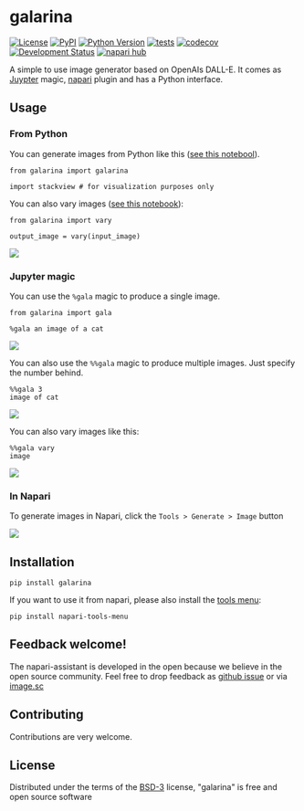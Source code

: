 # galarina
[![License](https://img.shields.io/pypi/l/galarina.svg?color=green)](https://github.com/haesleinhuepf/galarina/raw/master/LICENSE)
[![PyPI](https://img.shields.io/pypi/v/galarina.svg?color=green)](https://pypi.org/project/galarina)
[![Python Version](https://img.shields.io/pypi/pyversions/galarina.svg?color=green)](https://python.org)
[![tests](https://github.com/haesleinhuepf/galarina/workflows/tests/badge.svg)](https://github.com/haesleinhuepf/galarina/actions)
[![codecov](https://codecov.io/gh/haesleinhuepf/galarina/branch/master/graph/badge.svg)](https://codecov.io/gh/haesleinhuepf/galarina)
[![Development Status](https://img.shields.io/pypi/status/galarina.svg)](https://en.wikipedia.org/wiki/Software_release_life_cycle#Alpha)
[![napari hub](https://img.shields.io/endpoint?url=https://api.napari-hub.org/shields/galarina)](https://napari-hub.org/plugins/galarina)

A simple to use image generator based on OpenAIs DALL-E. It comes as [Juypter](https://jupyter.org/) magic, [napari](https://napari.org/) plugin and has a Python interface.

## Usage

### From Python

You can generate images from Python like this ([see this notebool](https://github.com/haesleinhuepf/galarina/blob/main/demo/demo_galarina.ipynb)).

```
from galarina import galarina

import stackview # for visualization purposes only
```

You can also vary images ([see this notebook](https://github.com/haesleinhuepf/galarina/blob/main/demo/demo_vary.ipynb)):
```
from galarina import vary

output_image = vary(input_image)
```

![](https://github.com/haesleinhuepf/galarina/raw/main/docs/images/vary_screenshot.png)


### Jupyter magic

You can use the `%gala` magic to produce a single image.

```
from galarina import gala
```

```
%gala an image of a cat
```

![](https://github.com/haesleinhuepf/galarina/raw/main/docs/images/jupyter_screenshot.png)

You can also use the `%%gala` magic to produce multiple images. Just specify the number behind.

```
%%gala 3
image of cat
```

![](https://github.com/haesleinhuepf/galarina/raw/main/docs/images/jupyter_screencast.gif)

You can also vary images like this:
```
%%gala vary
image
```

![](https://github.com/haesleinhuepf/galarina/raw/main/docs/images/vary_jupyter_screenshot.png)

### In Napari

To generate images in Napari, click the `Tools > Generate > Image` button

![](https://github.com/haesleinhuepf/galarina/raw/main/docs/images/napari_screenshot.png)

## Installation

```
pip install galarina
```

If you want to use it from napari, please also install the [tools menu](https://github.com/haesleinhuepf/napari-tools-menu):

```
pip install napari-tools-menu
```

## Feedback welcome!

The napari-assistant is developed in the open because we believe in the open source community. Feel free to drop feedback as [github issue](https://github.com/haesleinhuepf/galarina) or via [image.sc](https://image.sc)

## Contributing

Contributions are very welcome. 

## License

Distributed under the terms of the [BSD-3] license,
"galarina" is free and open source software

[BSD-3]: http://opensource.org/licenses/BSD-3-Clause

